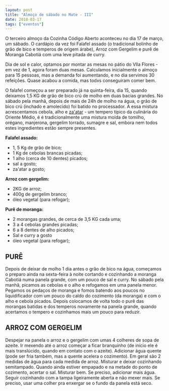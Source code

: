 ```yaml
---
layout: post
title: "Almoço de sábado no Mate - III"
date: 2018-03-17
tags: ["eventos"]
---
```


O terceiro almoço da Cozinha Código Aberto aconteceu no dia 17 de março, um sábado. O cardápio da vez foi Falafel assado (o tradicional bolinho de grão de bico e temperos de origem árabe), Arroz com Gergelim e purê de Moranga Cabotiá com uma leve pitada de curry.

Dia de sol e calor, optamos por montar as mesas no pátio do VIla Flores - em vez de 1, agora foram duas mesas. Calculamos inicialmente o almoço para 15 pessoas, mas a demanda foi aumentando, e no dia servimos 30 refeições. Quase acabou a comida, mas todxs conseguiram comer bem.

O falafel começou a ser preparado já na quinta-feira, dia 15, quando deixamos 1,5 KG de grão de bico crú de molho em duas bacias grandes.  No sábado pela manhã, depois de mais de 24h de molho na água, o grão de bico crú (inchado e amolecido) foi batido no processador. A essa mistura acrescentamos cebola, alho e [za'atar](https://pt.wikipedia.org/wiki/Za%27atar) - um tempero típico da culinária do Oriente Médio, é  é tradicionalmente uma mistura moída de tomilho, orégano, manjerona, gergelim torrado, sumagre e sal, embora nem todos estes ingredientes estão sempre presentes.

**Falafel assado:**

  - 1, 5 Kg de grão de bico;
  - 1 Kg de cebolas brancas picadas;
  - 1 alho (cerca de 10 dentes) picados;
  - sal a gosto;
  - za'atar a gosto;

**Arroz com gergelim:**

  - 2KG de arroz;
  - 400g de gergelim branco;
  - óleo vegetal (para refogar);

**Purê de moranga:**

  - 2 morangas grandes, de cerca de 3,5 KG cada uma;
  - 3 a 4 cebolas grandes picadas;
  - 6 a 8 dentes de alho picados;
  - Sal e curry a gosto
  - óleo vegetal (para refogar);

## PURÊ

Depois de deixar de molho 1 dia antes o grão de bico na água, começamos o preparo ainda na sexta-feira à noite cortando e cozinhando a moranga Cabotiá numa panela grande, com um pouco de sal e curry.  No sábado pela manhã, picamos as cebolas e o alho e refogamos em uma panela menor. Pegamos os pedaços de moranga e fomos batendo aos poucos no liquidificador com um pouco do caldo do cozimento (da moranga) e com o alho e cebola picados. Depois colocamos de volta todo o purê das morangas batidas e dos temperos novamente na panela grande, quando acertamos o tempero e cozinhamos mais um pouco para reduzir.

## ARROZ COM GERGELIM

Despejar na panela o arroz e o gergelim com umas 4 colheres de sopa de azeite. Ir mexendo até o arroz começar a ficar branquinho (de início ele é mais translúcido, quando em contato com o azeite). Adicionar água quente (pode ser fria também, mas a quente acelera o cozimento). Em geral são 2 medidas de água para cada medida de arroz. Misturar e deixar cozinhando semitampado. Quando ainda estiver empapado e na metade do ponto de cozimento, acertar o sal. Misturar bem. Se preciso, adicionar mais água. Seguir cozinhando com a tampa ligeiramente aberta e não mexer mais. Se preciso, usar uma colher pra enxergar se o fundo da panela está seco.
